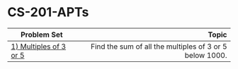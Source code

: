 # CS-201-APTs


| Problem Set | Topic |
| ------------- | --:|
| [1) Multiples of 3 or 5](https://projecteuler.net/problem=1)  | Find the sum of all the multiples of 3 or 5 below 1000. |
